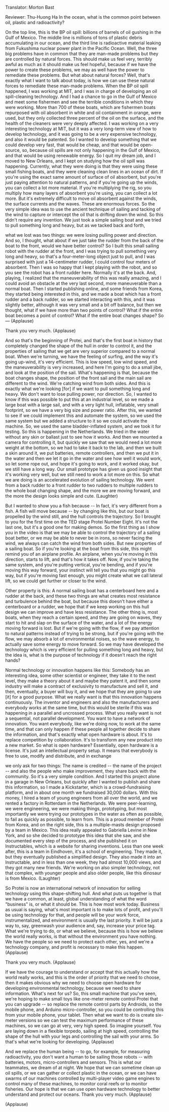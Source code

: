 

Translator: Morton Bast

Reviewer: Thu-Huong Ha
In the ocean,
what is the common point
between oil, plastic and radioactivity?

On the top line, this is the BP oil spill:
billions of barrels of oil gushing
in the Gulf of Mexico.
The middle line is millions of tons of
plastic debris accumulating in our ocean,
and the third line is radioactive material
leaking from Fukushima nuclear power plant
in the Pacific Ocean.
Well, the three big problems have in common
that they are man-made problems
but they are controlled by natural forces.
This should make us feel very, terribly awful
as much as it should make us feel hopeful,
because if we have the power to create these problems,
we may as well have the power
to remediate these problems.
But what about natural forces?
Well, that&#39;s exactly what I want to talk about today,
is how we can use these natural forces
to remediate these man-made problems.
When the BP oil spill happened,
I was working at MIT, and I was in charge
of developing an oil spill-cleaning technology.
And I had a chance to go in the Gulf of Mexico
and meet some fishermen and see
the terrible conditions in which they were working.
More than 700 of these boats,
which are fishermen boats repurposed
with oil absorbent in white
and oil containment in orange, were used,
but they only collected three percent of the oil on the surface,
and the health of the cleaners
were very deeply affected.
I was working on a very interesting technology
at MIT, but it was a very long-term view
of how to develop technology,
and it was going to be a very expensive technology,
and also it would be patented.
So I wanted to develop something that we could
develop very fast, that would be cheap,
and that would be open-source, so, because
oil spills are not only happening in the Gulf of Mexico,
and that would be using renewable energy.
So I quit my dream job,
and I moved to New Orleans,
and I kept on studying how the oil spill was happening.
Currently, what they were doing is
that they were using these small fishing boats,
and they were cleaning clean lines in an ocean of dirt.
If you&#39;re using the exact same amount of surface
of oil absorbent, but you&#39;re just paying attention
to natural patterns, and if you&#39;re going up the winds,
you can collect a lot more material.
If you&#39;re multiplying the rig,
so you multiply how many layers of absorbent
you&#39;re using, you can collect a lot more.
But it&#39;s extremely difficult to move oil absorbent
against the winds, the surface currents and the waves.
These are enormous forces.
So the very simple idea was to use the ancient technique
of sailing and tacking of the wind
to capture or intercept the oil
that is drifting down the wind.
So this didn&#39;t require any invention.
We just took a simple sailing boat
and we tried to pull something long and heavy,
but as we tacked back and forth,

what we lost was two things:
we were losing pulling power and direction.
And so, I thought, what about if we just take the rudder
from the back of the boat to the front,
would we have better control?
So I built this small sailing robot
with the rudder at the front,
and I was trying to pull something very long and heavy,
so that&#39;s a four-meter-long object just to pull,
and I was surprised with just a 14-centimeter rudder,
I could control four meters of absorbent.
Then I was so happy that I kept playing with the robot,
and so you see the robot has
a front rudder here.
Normally it&#39;s at the back.
And, playing, I realized that the maneuverability
of this was really amazing,
and I could avoid an obstacle at the very last second,
more maneuverable than a normal boat.
Then I started publishing online, and
some friends from Korea, they started being
interested in this, and we made a boat
which has a front rudder and a back rudder,
so we started interacting with this,
and it was slightly better,
although it was very small and a bit off balance,
but then we thought,
what if we have more than two points of control?
What if the entire boat becomes a point of control?
What if the entire boat changes shape?
So — 
(Applause)

Thank you very much. 
(Applause)

And so that&#39;s the beginning of Protei,
and that&#39;s the first boat in history
that completely changed the shape of the hull
in order to control it,
and the properties of sailing that we get
are very superior compared to a normal boat.
When we&#39;re turning, we have the feeling of surfing,
and the way it&#39;s going up-wind, it&#39;s very efficient.
This is low speed, low wind speed,
and the maneuverability is very increased,
and here I&#39;m going to do a small jibe,
and look at the position of the sail.
What&#39;s happening is that, because the boat changes shape,
the position of the front sail and the main sail
are different to the wind.
We&#39;re catching wind from both sides.
And this is exactly what we&#39;re looking [for]
if we want to pull something long and heavy.
We don&#39;t want to lose pulling power, nor direction.
So, I wanted to know if this was possible
to put this at an industrial level,
so we made a large boat with a large sail,
and with a very light hull, inflatable,
very small footprint,
so we have a very big size and power ratio.
After this, we wanted to see if we could
implement this and automate the system,
so we used the same system but we added
a structure to it so we could activate the machine.
So, we used the same bladder-inflated system,
and we took it for testing.
So this is happening in the Netherlands.
We tried in the water without any skin or ballast
just to see how it works.
And then we mounted a camera for controlling it,
but quickly we saw that we would need
a lot more weight at the bottom,
so we had to take it back to the lab,
and then we built a skin around it,
we put batteries, remote controllers, and then
we put it in the water and then we
let it go in the water and see how well it would work,
so let some rope out, and hope it&#39;s going to work,
and it worked okay, but we still have a long way.
Our small prototype has given us good insight
that it&#39;s working very well,
but we still need to work a lot more on this.
So what we are doing is an accelerated evolution
of sailing technology.
We went from a back rudder to a front rudder
to two rudders to multiple rudders
to the whole boat changing shape,
and the more we are moving forward,
and the more the design looks simple and cute. 
(Laughter)

But I wanted to show you a fish because --
In fact, it&#39;s very different from a fish.
A fish will move because -- by changing like this,
but our boat is propelled by the wind still,
and the hull controls the trajectory.
So I brought to you for the first time on the TED stage
Protei Number Eight. It&#39;s not the last one,
but it&#39;s a good one for making demos.
So the first thing as I show you in the video is
that we may be able to control the trajectory
of a sailing boat better,
or we may be able to never be in irons,
so never facing the wind,
we always can catch the wind from both sides.
But new properties of a sailing boat.
So if you&#39;re looking at the boat from this side,
this might remind you of an airplane profile.
An airplane, when you&#39;re moving in this direction,
starts to lift, and that&#39;s how it takes off.
Now, if you&#39;re taking the same system,
and you&#39;re putting vertical, you&#39;re bending,
and if you&#39;re moving this way forward,
your instinct will tell you that you might go this way,
but if you&#39;re moving fast enough,
you might create what we call lateral lift,
so we could get further or closer to the wind.

Other property is this:
A normal sailing boat has a centerboard here
and a rudder at the back,
and these two things are what creates most
resistance and turbulence behind the boat,
but because this doesn&#39;t have either
a centerboard or a rudder,
we hope that if we keep working on this hull design
we can improve and have less resistance.
The other thing is, most boats, when they reach
a certain speed, and they are going on waves,
they start to hit and slap on the surface of the water,
and a lot of the energy moving forward is lost.
But if we&#39;re going with the flow,
if we pay attention to natural patterns
instead of trying to be strong,
but if you&#39;re going with the flow, we may absorb
a lot of environmental noises, so the wave energy,
to actually save some energy to move forward.
So we may have developed the technology
which is very efficient for pulling something long and heavy,
but the idea is, what is the purpose of technology
if it doesn&#39;t reach the right hands?

Normal technology or innovation happens like this:
Somebody has an interesting idea,
some other scientist or engineer,
they take it to the next level, they make a theory about it
and maybe they patent it,
and then some industry will make a contract
of exclusivity to manufacture and sell it,
and then, eventually, a buyer will buy it,
and we hope that they are going to use [it] for a good purpose.
What we really want is that this innovation happens
continuously. The inventor and engineers
and also the manufacturers and everybody
works at the same time, but this would be sterile
if this was happening in a parallel and uncrossed process.
What you really want is not a sequential,
not parallel development.
You want to have a network of innovation.
You want everybody, like we&#39;re doing now,
to work at the same time, and that can only happen
if these people all together decide to share the information,
and that&#39;s exactly what open hardware is about.
It&#39;s to replace competition by collaboration.
It&#39;s to transform any new product into a new market.
So what is open hardware?
Essentially, open hardware is a license.
It&#39;s just an intellectual property setup.
It means that everybody is free to use,
modify and distribute, and in exchange

we only ask for two things:
The name is credited -- the name of the project --
and also the people who make improvement,
they share back with the community.
So it&#39;s a very simple condition.
And I started this project alone in a garage in New Orleans,
but quickly after I wanted to publish and share
this information, so I made a Kickstarter,
which is a crowd-fundraising platform,
and in about one month we fundraised 30,000 dollars.
With this money, I hired a team of young engineers
from all over the world, and we rented a factory
in Rotterdam in the Netherlands.
We were peer-learning, we were engineering,
we were making things, prototyping,
but most importantly we were trying our prototypes
in the water as often as possible,
to fail as quickly as possible, to learn from.
This is a proud member of Protei from Korea,
and on the right side, this is a multiple-masts
design proposed by a team in Mexico.
This idea really appealed to Gabriella Levine
in New York, and so she decided to prototype
this idea that she saw, and she documented
every step of the process,
and she published it on Instructables,
which is a website for sharing inventions.
Less than one week after,
this is a team in Eindhoven, it&#39;s a school of engineering.
They made it, but they eventually published
a simplified design.
They also made it into an Instructable,
and in less than one week, they had
almost 10,000 views, and they got many new friends.
We&#39;re working on also simpler technology,
not that complex, with younger people
and also older people,
like this dinosaur is from Mexico. 
(Laughter)

So Protei is now an international network
of innovation for selling technology
using this shape-shifting hull.
And what puts us together is that we have a common,
at least, global understanding
of what the word &quot;business&quot; is, or what it should be.
This is how most work today.
Business as usual is saying, what&#39;s most important
is to make lots of profit, and you&#39;ll be using
technology for that, and people will be your work force,
instrumentalized,
and environment is usually the last priority.
It will be just a way to, say, greenwash your audience
and, say, increase your price tag.
What we&#39;re trying to do, or what we believe,
because this is how we believe the world really works,
is that without the environment you have nothing.
We have the people so we need to protect each other, yes,
and we&#39;re a technology company,
and profit is necessary to make this happen. 
(Applause)

Thank you very much. 
(Applause)

If we have the courage to understand or accept
that this actually how the world really works,
and this is the order of priority that we need to choose,
then it makes obvious why we need
to choose open hardware for developing environmental
technology, because we need to share information.
What&#39;s next for us?
So, this small machine that you&#39;ve seen,
we&#39;re hoping to make small toys like
one-meter remote control Protei that you can upgrade --
so replace the remote control parts by Androids,
so the mobile phone, and Arduino micro-controller,
so you could be controlling this
from your mobile phone, your tablet.
Then what we want to do is create six-meter versions
so we can test the maximum performance of these machines,
so we can go at very, very high speed.
So imagine yourself.
You are laying down in a flexible torpedo,
sailing at high speed,
controlling the shape of the hull with your legs
and controlling the sail with your arms.
So that&#39;s what we&#39;re looking for developing. 
(Applause)

And we replace the human being --
to go, for example, for measuring radioactivity,
you don&#39;t want a human to be sailing those robots --
with batteries, motors, micro-controllers and sensors.
This is what our teammates, we dream of at night.
We hope that we can sometime clean up oil spills,
or we can gather or collect plastic in the ocean,
or we can have swarms of our machines
controlled by multi-player video game engines
to control many of these machines,
to monitor coral reefs
or to monitor fisheries.
Our hope is that we can use open hardware technology
to better understand and protect our oceans.
Thank you very much. 
(Applause)


(Applause)

